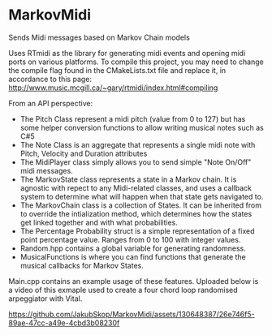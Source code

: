 # MarkovMidi
Sends Midi messages based on Markov Chain models

Uses RTmidi as the library for generating midi events and opening midi ports on various platforms. To compile this project, you may need to change the compile flag found in the CMakeLists.txt file and replace it, in accordance to this page: http://www.music.mcgill.ca/~gary/rtmidi/index.html#compiling

From an API perspective: 
- The Pitch Class represent a midi pitch (value from 0 to 127) but has some helper conversion functions to allow writing musical notes such as C#5
- The Note Class is an aggregate that represents a single midi note with Pitch, Velocity and Duration attributes
- The MidiPlayer class simply allows you to send simple "Note On/Off" midi messages.
- The MarkovState class represents a state in a Markov chain. It is agnostic with repect to any Midi-related classes, and uses a callback system to determine what will happen when that state gets navigated to.
- The MarkovChain class is a collection of States. It can be inherited from to override the intialization method, which determines how the states get linked together and with what probabilities.
- The Percentage Probability struct is a simple representation of a fixed point percentage value. Ranges from 0 to 100 with integer values.
- Random.hpp contains a global variable for generating randomness.
- MusicalFunctions is where you can find functions that generate the musical callbacks for Markov States.

Main.cpp contains an example usage of these features. Uploaded below is a video of this exmaple used to create a four chord loop randomised arpeggiator with Vital.

https://github.com/JakubSkop/MarkovMidi/assets/130648387/26e746f5-89ae-47cc-a49e-4cbd3b08230f

